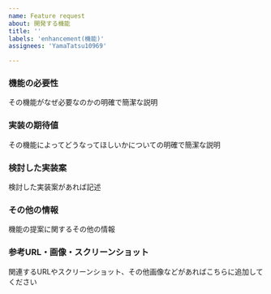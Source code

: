```yaml
---
name: Feature request
about: 開発する機能
title: ''
labels: 'enhancement(機能)'
assignees: 'YamaTatsu10969'

---
```


### 機能の必要性
その機能がなぜ必要なのかの明確で簡潔な説明

### 実装の期待値
その機能によってどうなってほしいかについての明確で簡潔な説明

### 検討した実装案
検討した実装案があれば記述

### その他の情報
機能の提案に関するその他の情報

### 参考URL・画像・スクリーンショット
関連するURLやスクリーンショット、その他画像などがあればこちらに追加してください
